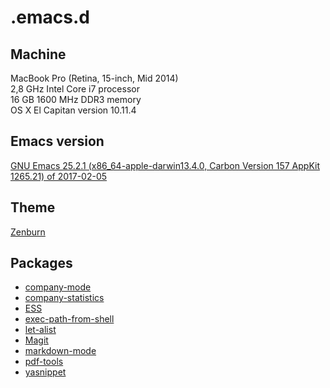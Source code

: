 # .emacs.d
## Machine
MacBook Pro (Retina, 15-inch, Mid 2014)  
2,8 GHz Intel Core i7 processor  
16 GB 1600 MHz DDR3 memory  
OS X El Capitan version 10.11.4

## Emacs version
[GNU Emacs 25.2.1 (x86_64-apple-darwin13.4.0, Carbon Version 157 AppKit 1265.21) of 2017-02-05](https://github.com/railwaycat/homebrew-emacsmacport)

## Theme
[Zenburn](https://github.com/bbatsov/zenburn-emacs)

## Packages
* [company-mode](http://company-mode.github.io)
* [company-statistics](https://github.com/company-mode/company-statistics)
* [ESS](https://ess.r-project.org/)
* [exec-path-from-shell](https://github.com/purcell/exec-path-from-shell)
* [let-alist](https://elpa.gnu.org/packages/let-alist.html)
* [Magit](https://magit.vc)
* [markdown-mode](https://github.com/jrblevin/markdown-mode)
* [pdf-tools](https://github.com/politza/pdf-tools)
* [yasnippet](https://github.com/joaotavora/yasnippet)

